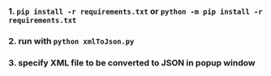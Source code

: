 ### 1. `pip install -r requirements.txt` or `python -m pip install -r requirements.txt`

### 2. run with `python xmlToJson.py`

### 3. specify XML file to be converted to JSON in popup window